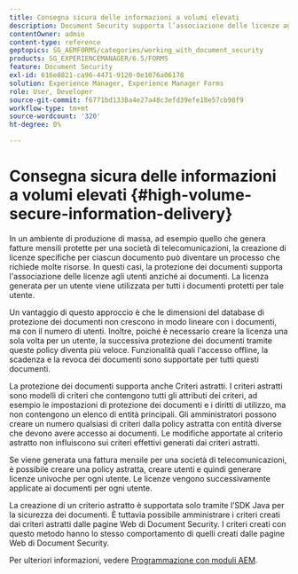 ```yaml
---
title: Consegna sicura delle informazioni a volumi elevati
description: Document Security supporta l’associazione delle licenze agli utenti, anziché ai documenti negli ambienti di produzione di massa.
contentOwner: admin
content-type: reference
geptopics: SG_AEMFORMS/categories/working_with_document_security
products: SG_EXPERIENCEMANAGER/6.5/FORMS
feature: Document Security
exl-id: 616e8821-ca96-4471-9120-0e1076a06178
solution: Experience Manager, Experience Manager Forms
role: User, Developer
source-git-commit: f6771bd1338a4e27a48c3efd39efe18e57cb98f9
workflow-type: tm+mt
source-wordcount: '320'
ht-degree: 0%

---
```


# Consegna sicura delle informazioni a volumi elevati {#high-volume-secure-information-delivery}

In un ambiente di produzione di massa, ad esempio quello che genera fatture mensili protette per una società di telecomunicazioni, la creazione di licenze specifiche per ciascun documento può diventare un processo che richiede molte risorse. In questi casi, la protezione dei documenti supporta l&#39;associazione delle licenze agli utenti anziché ai documenti. La licenza generata per un utente viene utilizzata per tutti i documenti protetti per tale utente.

Un vantaggio di questo approccio è che le dimensioni del database di protezione dei documenti non crescono in modo lineare con i documenti, ma con il numero di utenti. Inoltre, poiché è necessario creare la licenza una sola volta per un utente, la successiva protezione dei documenti tramite queste policy diventa più veloce. Funzionalità quali l&#39;accesso offline, la scadenza e la revoca dei documenti sono supportate per tutti questi documenti.

La protezione dei documenti supporta anche Criteri astratti. I criteri astratti sono modelli di criteri che contengono tutti gli attributi dei criteri, ad esempio le impostazioni di protezione dei documenti e i diritti di utilizzo, ma non contengono un elenco di entità principali. Gli amministratori possono creare un numero qualsiasi di criteri dalla policy astratta con entità diverse che devono avere accesso ai documenti. Le modifiche apportate al criterio astratto non influiscono sui criteri effettivi generati dai criteri astratti.

Se viene generata una fattura mensile per una società di telecomunicazioni, è possibile creare una policy astratta, creare utenti e quindi generare licenze univoche per ogni utente. Le licenze vengono successivamente applicate ai documenti per ogni utente.

La creazione di un criterio astratto è supportata solo tramite l’SDK Java per la sicurezza dei documenti. È tuttavia possibile amministrare i criteri creati dai criteri astratti dalle pagine Web di Document Security. I criteri creati con questo metodo hanno lo stesso comportamento di quelli creati dalle pagine Web di Document Security.

Per ulteriori informazioni, vedere [Programmazione con moduli AEM](https://www.adobe.com/go/learn_aemforms_programming_63).
